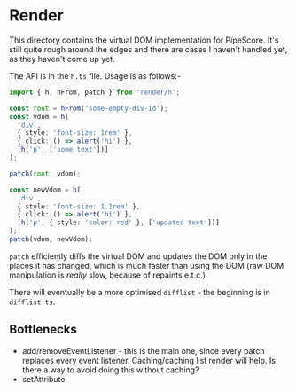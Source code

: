 # Render

This directory contains the virtual DOM implementation for PipeScore. It's still quite rough around the edges and there are cases I haven't handled yet, as they haven't come up yet.

The API is in the `h.ts` file. Usage is as follows:-

```typescript
import { h, hFrom, patch } from 'render/h';

const root = hFrom('some-empty-div-id');
const vdom = h(
  'div',
  { style: 'font-size: 1rem' },
  { click: () => alert('hi') },
  [h('p', ['some text'])]
);

patch(root, vdom);

const newVdom = h(
  'div',
  { style: 'font-size: 1.1rem' },
  { click: () => alert('hi') },
  [h('p', { style: 'color: red' }, ['updated text'])]
);
patch(vdom, newVdom);
```

`patch` efficiently diffs the virtual DOM and updates the DOM only in the places it has changed, which is much faster than using the DOM (raw DOM manipulation is _really_ slow, because of repaints e.t.c.)

There will eventually be a more optimised `difflist` - the beginning is in `difflist.ts`.

## Bottlenecks

- add/removeEventListener - this is the main one, since every patch replaces every event listener. Caching/caching list render will help. Is there a way to avoid doing this without caching?
- setAttribute
